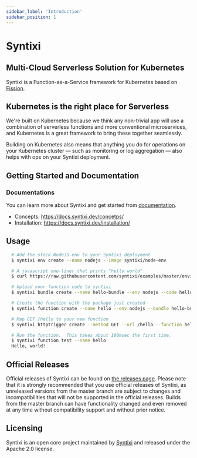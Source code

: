 ```yaml
---
sidebar_label: 'Introduction'
sidebar_position: 1
---
```


# Syntixi

## Multi-Cloud Serverless Solution for Kubernetes

Syntixi is a Function-as-a-Service framework for Kubernetes based on [Fission](https://github.com/fission/fission).

## Kubernetes is the right place for Serverless

We're built on Kubernetes because we think any non-trivial app will
use a combination of serverless functions and more conventional
microservices, and Kubernetes is a great framework to bring these
together seamlessly.

Building on Kubernetes also means that anything you do for operations
on your Kubernetes cluster &mdash; such as monitoring or log
aggregation &mdash; also helps with ops on your Syntixi deployment.

## Getting Started and Documentation

### Documentations

You can learn more about Syntixi and get started from [documentation](https://docs.syntixi.dev/).
* Concepts: https://docs.syntixi.dev/concetps/
* Installation: https://docs.syntixi.dev/installation/

## Usage

```bash
  # Add the stock NodeJS env to your Syntixi deployment
  $ syntixi env create --name nodejs --image syntixi/node-env

  # A javascript one-liner that prints "hello world"
  $ curl https://raw.githubusercontent.com/syntixi/examples/master/environments/nodejs/hello.js > hello.js

  # Upload your function code to syntixi
  $ syntixi bundle create --name hello-bundle --env nodejs --code hello.js

  # Create the function with the package just created
  $ syntixi function create --name hello --env nodejs --bundle hello-bundle 

  # Map GET /hello to your new function
  $ syntixi httptrigger create --method GET --url /hello --function hello

  # Run the function.  This takes about 100msec the first time.
  $ syntixi function test --name hello
  Hello, world!
```

## Official Releases

Official releases of Syntixi can be found on [the releases page](https://github.com/syntixi/releases/releases). 
Please note that it is strongly recommended that you use official releases of Syntixi, as unreleased versions from 
the master branch are subject to changes and incompatibilities that will not be supported in the official releases. 
Builds from the master branch can have functionality changed and even removed at any time without compatibility support 
and without prior notice.

## Licensing

Syntixi is an open core project maintained by [Syntixi](https://syntixi.dev/) and released under the Apache 2.0 license.